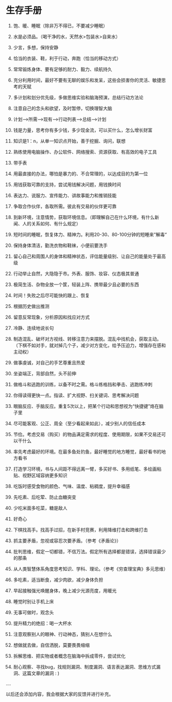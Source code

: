 # 生存手册

1. 饱、暖、睡眠（除非万不得已，不要减少睡眠）

2. 水是必须品。（喝干净的水，天然水>包装水>自来水）

3. 少言，多想，保持安静

4. 恰当的衣装、鞋，利于行动，奔跑（恰当的移动方式）

5. 常常锻炼身体、要有足够的耐力、毅力、续航持久

6. 充分利用时间，最好不要有无聊的娱乐和发呆，这些会损害你的灵活、敏捷思考的天赋

7. 多计划和划分优先级，多做思维实验和脑海预演，总结行动方法论

8. 注意自己的念头和欲望，及时暂停，切换理智大脑

9. 计划—>所需—>现有—>行动列表—>总结—>计划

10. 钱是力量，思考你有多少钱，多少现金流，可以买什么，怎么增长财富

11. 知识是1：n，从单一知识点开始，善于挖掘、询问，联想

12. 熟练使用电脑操作、办公软件、网络搜索、资源获取、有高效的电子工具

13. 带手表

14. 用最直接的办法，哪怕是暴力的、不合常理的，以达成目的为第一位

15. 用钱获取可靠的支持，尝试用钱解决问题，用钱换时间

16. 表达力、说服力、宣传能力、讲故事能力和推销技能

17. 争取合作伙伴，各取所需。彼此有交易的伙伴更可靠

18. 到新环境，注意情势，获取环境信息。（即理解自己在什么环境，有什么新闻、人的关系如何、有什么规定）

19. 短时间的睡眠，恢复体力、精神力。利用20-30、80-100分钟的短睡来”解毒“

20. 保持身体清洁，勤洗衣物和鞋袜，小便前要洗手

21. 留心自己和周围人的身体和精神状态，评估能量级别、让自己的能量处于最高级

22. 行动举止自然，大隐隐于市。外表、服饰、妆容、仪态极其普通

23. 极简生活、杂物全放一个筐，轻装上阵、携带最少且必要的东西

24. 时间！失败之后尽可能快的跟上、恢复

25. 根据历史做出推测

26. 留意反常现象，分析原因和找应对方式

27. 冷静、连续地说长句

28. 制造混乱、破坏对方视线、转移注意力来摆脱。混乱中找机会，获取主动。（下棋不如对手，就对掉几个子，减少对方变化，给予压迫力，增强存在感和主动权）

29. 做事虔诚，对自己的手艺尊重且热爱

30. 坐姿端正，背部自然，头不前伸

31. 做格斗和逃跑的训练，以备不时之需。格斗练格挡和拳击、逃跑练冲刺

32. 你得读得更快一点。指读、扩大视野、扫关键词、思考解决问题

33. 眼脑反应、手脑反应。重复5次以上，把某个行动和思想视为“快捷键”烙在脑子里

34. 尽可能客观、公正、周全（至少看起来如此），减少别人的信任成本

35. 节俭。考虑交易（购买）的物品满足需求的程度、使用期限，如果不交易还可以干什么

36. 率先考虑最好的环境。在最多鱼处钓鱼，最好睡觉的地方睡觉，最好看书的地方看书

37. 打造学习环境，书与人间距不得远离一臂，多买好书、多用纸笔、多绘画粘贴、视野区域容纳更多知识

38. 吃饭时感受食物的颜色、气味、温度、粘稠度，提升幸福感

39. 先吃素、后吃荤、防止血糖突变

40. 少吃米面多吃菜，糖是敌人

41. 好奇心

42. 下棋找高手。找高手过招，在新手村竞赛，利用降维打击和跨维打击

43. 抓主要矛盾，忽视或容忍次要矛盾。（参考《矛盾论》）

44. 批判思维，假定一切都错，不信万法。假定所有选择都是错误，选择错误最少的那条

45. 从人类智慧体系角度思考知识、学科、理论。（参考《穷查理宝典》多元思维）

46. 多吃素，适当断食，减少肉欲，减少身体负担

47. 早起接触强光唤醒身体，晚上减少光源亮度，用暖光

48. 睡觉时别让手机上床

49. 无事可做时，观念头

50. 提升精力的绝招：喝一大杯水

51. 注意观察别人的眼神、行动神态，猜别人在想什么

52. 想做就去做，自信洒脱，莫要畏畏缩缩

53. 拆解思维、把实物或者概念在脑海中拆成零件，尝试优化

54. 耐心观察、寻找bug，找规则漏洞、制度漏洞、语言表达漏洞、思维方式漏洞、这篇文章的漏洞 : )


....

以后还会添加内容，我会根据大家的反馈并进行补充。
